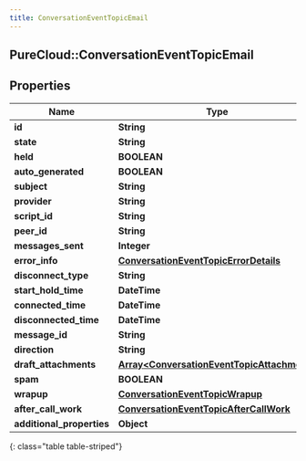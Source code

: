 ```yaml
---
title: ConversationEventTopicEmail
---
```

## PureCloud::ConversationEventTopicEmail

## Properties

|Name | Type | Description | Notes|
|------------ | ------------- | ------------- | -------------|
| **id** | **String** |  | [optional] |
| **state** | **String** |  | [optional] |
| **held** | **BOOLEAN** |  | [optional] |
| **auto_generated** | **BOOLEAN** |  | [optional] |
| **subject** | **String** |  | [optional] |
| **provider** | **String** |  | [optional] |
| **script_id** | **String** |  | [optional] |
| **peer_id** | **String** |  | [optional] |
| **messages_sent** | **Integer** |  | [optional] |
| **error_info** | [**ConversationEventTopicErrorDetails**](ConversationEventTopicErrorDetails.html) |  | [optional] |
| **disconnect_type** | **String** |  | [optional] |
| **start_hold_time** | **DateTime** |  | [optional] |
| **connected_time** | **DateTime** |  | [optional] |
| **disconnected_time** | **DateTime** |  | [optional] |
| **message_id** | **String** |  | [optional] |
| **direction** | **String** |  | [optional] |
| **draft_attachments** | [**Array&lt;ConversationEventTopicAttachment&gt;**](ConversationEventTopicAttachment.html) |  | [optional] |
| **spam** | **BOOLEAN** |  | [optional] |
| **wrapup** | [**ConversationEventTopicWrapup**](ConversationEventTopicWrapup.html) |  | [optional] |
| **after_call_work** | [**ConversationEventTopicAfterCallWork**](ConversationEventTopicAfterCallWork.html) |  | [optional] |
| **additional_properties** | **Object** |  | [optional] |
{: class="table table-striped"}


